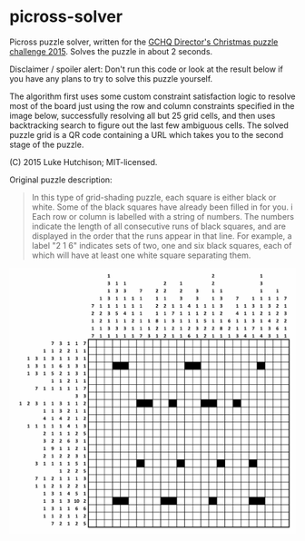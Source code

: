 # picross-solver
Picross puzzle solver, written for the [GCHQ Director's Christmas puzzle challenge 2015](http://www.gchq.gov.uk/press_and_media/news_and_features/Pages/Directors-Christmas-puzzle-2015.aspx). Solves the puzzle in about 2 seconds.

Disclaimer / spoiler alert: Don't run this code or look at the result below if you have any plans to try to solve this puzzle yourself.

The algorithm first uses some custom constraint satisfaction logic to resolve most of the board just using the row and column constraints specified in the image below, successfully resolving all but 25 grid cells, and then uses backtracking search to figure out the last few ambiguous cells. The solved puzzle grid is a QR code containing a URL which takes you to the second stage of the puzzle.

(C) 2015 Luke Hutchison; MIT-licensed.

Original puzzle description:
> In this type of grid-shading puzzle, each square is either black or white. Some of the black squares have already been filled in for you.
> i
> Each row or column is labelled with a string of numbers. The numbers indicate the length of all consecutive runs of black squares, and are displayed in the order that the runs appear in that line. For example, a label "2 1 6" indicates sets of two, one and six black squares, each of which will have at least one white square separating them.

![Puzzle image](grid-shading-puzzle.jpg)
